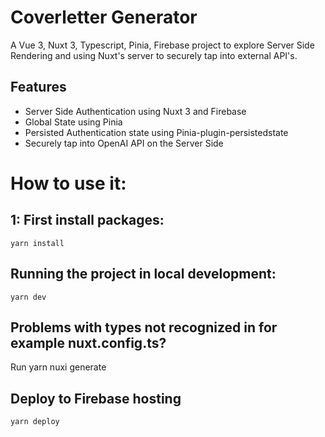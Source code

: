 # Coverletter Generator

A Vue 3, Nuxt 3, Typescript, Pinia, Firebase project to explore Server Side Rendering and using Nuxt's server to securely tap into external API's.

## Features
- Server Side Authentication using Nuxt 3 and Firebase
- Global State using Pinia
- Persisted Authentication state using Pinia-plugin-persistedstate
- Securely tap into OpenAI API on the Server Side


# How to use it:

## 1: First install packages:

```
yarn install
```

## Running the project in local development:

```
yarn dev
```

## Problems with types not recognized in for example nuxt.config.ts?

Run yarn nuxi generate

## Deploy to Firebase hosting

```
yarn deploy
```

